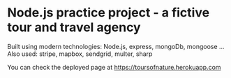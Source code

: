 # Node.js practice project - a fictive tour and travel agency

Built using modern technologies: Node.js, express, mongoDb, mongoose ...
Also used: stripe, mapbox, sendgrid, multer, sharp

You can check the deployed page at https://toursofnature.herokuapp.com
